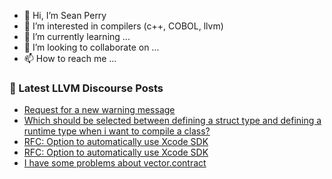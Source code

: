 - 👋 Hi, I’m Sean Perry
- 👀 I’m interested in compilers (c++, COBOL, llvm)
- 🌱 I’m currently learning ...
- 💞️ I’m looking to collaborate on ...
- 📫 How to reach me ...

<!---
s66perry/s66perry is a ✨ special ✨ repository because its `README.md` (this file) appears on your GitHub profile.
You can click the Preview link to take a look at your changes.
--->
### 📕 Latest LLVM Discourse Posts

<!-- DISCOURSE-LLVM:START -->
- [Request for a new warning message](https://discourse.llvm.org/t/request-for-a-new-warning-message/65982#post_4)
- [Which should be selected between defining a struct type and defining a runtime type when i want to compile a class?](https://discourse.llvm.org/t/which-should-be-selected-between-defining-a-struct-type-and-defining-a-runtime-type-when-i-want-to-compile-a-class/65983#post_1)
- [RFC: Option to automatically use Xcode SDK](https://discourse.llvm.org/t/rfc-option-to-automatically-use-xcode-sdk/65978#post_4)
- [RFC: Option to automatically use Xcode SDK](https://discourse.llvm.org/t/rfc-option-to-automatically-use-xcode-sdk/65978#post_3)
- [I have some problems about vector.contract](https://discourse.llvm.org/t/i-have-some-problems-about-vector-contract/65886#post_2)
<!-- DISCOURSE-LLVM:END -->
